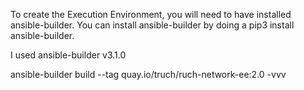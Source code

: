 To create the Execution Environment, you will need to have installed ansible-builder. You can install ansible-builder
by doing a pip3 install ansible-builder.

I used ansible-builder v3.1.0


ansible-builder build --tag quay.io/truch/ruch-network-ee:2.0 -vvv

